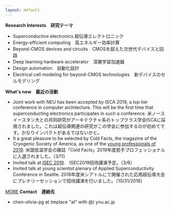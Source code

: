 ```yaml
---
layout: default
---
```


**Research Interests　研究テーマ**　
* Superconductive electronics 超伝導エレクトロニック
* Energy-efficient computing　高エネルギー効率計算
* Beyond-CMOS devices and circuits　CMOSを超えた次世代デバイスと回路
* Deep learning hardware accelerator　深層学習加速器
* Design automation　自動化設計
* Electrical cell modeling for beyond-CMOS technologies　新デバイスのセルモデリング

**What's new　最近の活動**
* Joint work with NEU has been accepted by ISCA 2019, a top tier conference in computer architecture. This will be the first time that superconducting electronics participates in such a conference. 米ノースイースタン大との共同研究がアーキテクチャ系のトップクラス学会ISCAに採用されました。これは超伝導関連の研究がこの学会に参加するのが初めてです。かなりインパクトがあるではないかと。
* It a great pleasure to be selected by Cold Facts, the magazine of the Cryogenic Society of America, as one of the [young professionals of 2019](https://cryogenicsociety.org/36872/news/young_professionals_2019_the_next_generation_in_cryogenics_part_1/?fbclid=IwAR1n2CxjXWKhOlH5PH_eI16I2nStuvkOHPuwL4VjAeS5-u-ndOWpgvQ1NqA). 米国低温学会の雑誌「Cold Facts」2019年度若手プロフェッショナルに入選されました。（3/11）
* Invited talk at [ISEC 2019](https://isec2019.org/).　ISEC2019招待講演予定。（3/6）
* Invited talk at young scientist plenary of Applied Superconductivity Conference in Seattle. 2018年度米シアトルにて開催された応用超伝導大会にプレナリーセッションで招待講演を行いました。（10/31/2018）

[MORE](https://saiilc.github.io/homepage/blog.html)
**Contact　連絡先**
* chen-olivia-pg at (replace "at" with @) ynu.ac.jp
